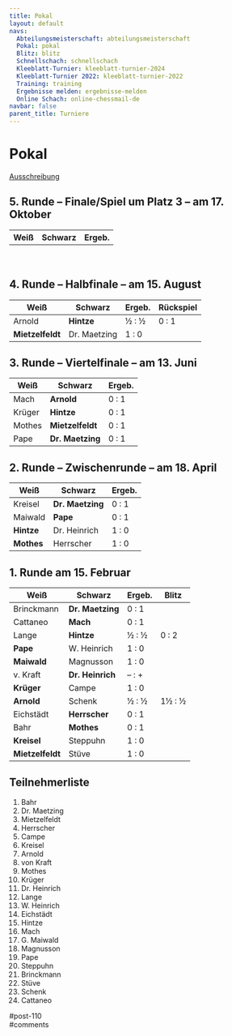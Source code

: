 ```yaml
---
title: Pokal 
layout: default
navs:
  Abteilungsmeisterschaft: abteilungsmeisterschaft
  Pokal: pokal
  Blitz: blitz
  Schnellschach: schnellschach
  Kleeblatt-Turnier: kleeblatt-turnier-2024
  Kleeblatt-Turnier 2022: kleeblatt-turnier-2022
  Training: training
  Ergebnisse melden: ergebnisse-melden
  Online Schach: online-chessmail-de
navbar: false
parent_title: Turniere
---
```

<div class="post-110 page type-page status-publish hentry" id="post-110">
<h1 class="entry-title">Pokal</h1>
<div class="entry-content">
<p><a href="https://www.narva-schach.de/wordpress/wp-content/uploads/2023/12/Pokal-2024.pdf">Ausschreibung</a></p>
<h2>5. Runde – Finale/Spiel um Platz 3 – am 17. Oktober</h2>
<table class="clean swiss footable" id="runde1" style="width: 100%; height: 66px;">
<thead>
<tr style="height: 18px;">
<th style="height: 18px;">Weiß</th>
<th style="height: 18px;">Schwarz</th>
<th style="height: 18px;">Ergeb.</th>
</tr>
</thead>
<tbody>
<tr style="height: 24px;">
<td style="height: 24px;"></td>
<td style="height: 24px;"></td>
<td style="height: 24px;"></td>
</tr>
<tr style="height: 24px;">
<td style="height: 24px;"></td>
<td style="height: 24px;"></td>
<td style="height: 24px;"></td>
</tr>
</tbody>
</table>
<h2>4. Runde – Halbfinale – am 15. August</h2>
<table class="clean swiss footable" id="runde1">
<thead>
<tr>
<th>Weiß</th>
<th>Schwarz</th>
<th>Ergeb.</th>
<th>Rückspiel</th>
</tr>
</thead>
<tbody>
<tr>
<td>Arnold</td>
<td><strong>Hintze</strong></td>
<td>½ : ½</td>
<td>0 : 1</td>
</tr>
<tr>
<td><strong>Mietzelfeldt</strong></td>
<td>Dr. Maetzing</td>
<td>1 : 0</td>
</tr>
</tbody>
</table>
<h2>3. Runde – Viertelfinale – am 13. Juni</h2>
<table class="clean swiss footable" id="runde1">
<thead>
<tr>
<th>Weiß</th>
<th>Schwarz</th>
<th>Ergeb.</th>
</tr>
</thead>
<tbody>
<tr>
<td>Mach</td>
<td><strong>Arnold</strong></td>
<td>0 : 1</td>
</tr>
<tr>
<td>Krüger</td>
<td><strong>Hintze</strong></td>
<td>0 : 1</td>
</tr>
<tr>
<td>Mothes</td>
<td><strong>Mietzelfeldt</strong></td>
<td>0 : 1</td>
</tr>
<tr>
<td>Pape</td>
<td><strong>Dr. Maetzing</strong></td>
<td>0 : 1</td>
</tr>
</tbody>
</table>
<h2>2. Runde – Zwischenrunde – am 18. April</h2>
<table class="clean swiss footable" id="runde1">
<thead>
<tr>
<th>Weiß</th>
<th>Schwarz</th>
<th>Ergeb.</th>
</tr>
</thead>
<tbody>
<tr>
<td>Kreisel</td>
<td><strong>Dr. Maetzing</strong></td>
<td>0 : 1</td>
</tr>
<tr>
<td>Maiwald</td>
<td><strong>Pape</strong></td>
<td>0 : 1</td>
</tr>
<tr>
<td><strong>Hintze</strong></td>
<td>Dr. Heinrich</td>
<td>1 : 0</td>
</tr>
<tr>
<td><strong>Mothes</strong></td>
<td>Herrscher</td>
<td>1 : 0</td>
</tr>
</tbody>
</table>
<h2>1. Runde am 15. Februar</h2>
<table class="clean swiss footable" id="runde1">
<thead>
<tr>
<th>Weiß</th>
<th>Schwarz</th>
<th>Ergeb.</th>
<th>Blitz</th>
</tr>
</thead>
<tbody>
<tr>
<td>Brinckmann</td>
<td><strong>Dr. Maetzing</strong></td>
<td>0 : 1</td>
</tr>
<tr>
<td>Cattaneo</td>
<td><strong>Mach</strong></td>
<td>0 : 1</td>
</tr>
<tr>
<td>Lange</td>
<td><strong>Hintze</strong></td>
<td>½ : ½</td>
<td>0 : 2</td>
</tr>
<tr>
<td><strong>Pape</strong></td>
<td>W. Heinrich</td>
<td>1 : 0</td>
</tr>
<tr>
<td><strong>Maiwald</strong></td>
<td>Magnusson</td>
<td>1 : 0</td>
</tr>
<tr>
<td>v. Kraft</td>
<td><strong>Dr. Heinrich</strong></td>
<td>– : +</td>
</tr>
<tr>
<td><strong>Krüger</strong></td>
<td>Campe</td>
<td>1 : 0</td>
</tr>
<tr>
<td><strong>Arnold</strong></td>
<td>Schenk</td>
<td>½ : ½</td>
<td>1½ : ½</td>
</tr>
<tr>
<td>Eichstädt</td>
<td><strong>Herrscher</strong></td>
<td>0 : 1</td>
</tr>
<tr>
<td>Bahr</td>
<td><strong>Mothes</strong></td>
<td>0 : 1</td>
</tr>
<tr>
<td><strong>Kreisel</strong></td>
<td>Steppuhn</td>
<td>1 : 0</td>
</tr>
<tr>
<td><strong>Mietzelfeldt</strong></td>
<td>Stüve</td>
<td>1 : 0</td>
</tr>
</tbody>
</table>
<h2>Teilnehmerliste</h2>
<ol>
<li>Bahr</li>
<li>Dr. Maetzing</li>
<li>Mietzelfeldt</li>
<li>Herrscher</li>
<li>Campe</li>
<li>Kreisel</li>
<li>Arnold</li>
<li>von Kraft</li>
<li>Mothes</li>
<li>Krüger</li>
<li>Dr. Heinrich</li>
<li>Lange</li>
<li>W. Heinrich</li>
<li>Eichstädt</li>
<li>Hintze</li>
<li>Mach</li>
<li>G. Maiwald</li>
<li>Magnusson</li>
<li>Pape</li>
<li>Steppuhn</li>
<li>Brinckmann</li>
<li>Stüve</li>
<li>Schenk</li>
<li>Cattaneo</li>
</ol>
</div><!-- .entry-content -->
</div> #post-110 
<div id="comments">
</div> #comments 
